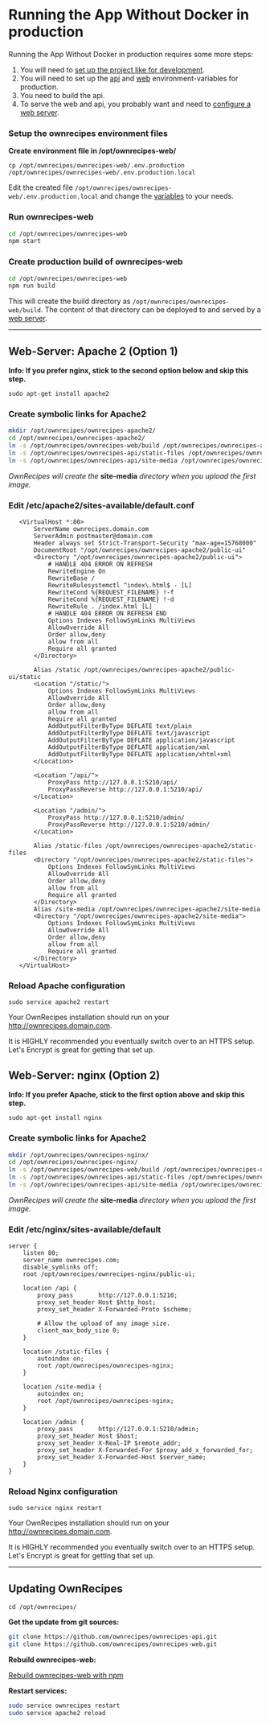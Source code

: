 # Running the App Without Docker in production

Running the App Without Docker in production requires some more steps:
1. You will need to [set up the project like for development](Running_the_App_Without_Docker_in_dev.md).
2. You will need to set up the [api](Running_the_App_Without_Docker_in_dev.md#setup-the-files) and [web](#setup-the-ownrecipes-environment-files) environment-variables for production.
3. You need to build the api.
4. To serve the web and api, you probably want and need to [configure a web server](#web-server-apache-2-option-1).

### Setup the ownrecipes environment files

**Create environment file in /opt/ownrecipes-web/**

`cp /opt/ownrecipes/ownrecipes-web/.env.production /opt/ownrecipes/ownrecipes-web/.env.production.local`

Edit the created file `/opt/ownrecipes/ownrecipes-web/.env.production.local` and change the [variables](Setting_up_env_file.md) to your needs.

### Run ownrecipes-web

```bash
cd /opt/ownrecipes/ownrecipes-web
npm start
```

### Create production build of ownrecipes-web

```bash
cd /opt/ownrecipes/ownrecipes-web
npm run build
```

This will create the build directory as `/opt/ownrecipes/ownrecipes-web/build`.
The content of that directory can be deployed to and served by a [web server](#web-server-apache-2-option-1).

<hr />


## Web-Server: Apache 2 (Option 1)

**Info: If you prefer nginx, stick to the second option below and skip this step.**

`sudo apt-get install apache2`

### Create symbolic links for Apache2

```bash
mkdir /opt/ownrecipes/ownrecipes-apache2/
cd /opt/ownrecipes/ownrecipes-apache2/
ln -s /opt/ownrecipes/ownrecipes-web/build /opt/ownrecipes/ownrecipes-apache2/public-ui
ln -s /opt/ownrecipes/ownrecipes-api/static-files /opt/ownrecipes/ownrecipes-apache2/static-files
ln -s /opt/ownrecipes/ownrecipes-api/site-media /opt/ownrecipes/ownrecipes-apache2/site-media
```

*OwnRecipes will create the* **site-media** *directory when you upload the first image.*

### Edit /etc/apache2/sites-available/default.conf


```
   <VirtualHost *:80>
       ServerName ownrecipes.domain.com
       ServerAdmin postmaster@domain.com
       Header always set Strict-Transport-Security "max-age=15768000"
       DocumentRoot "/opt/ownrecipes/ownrecipes-apache2/public-ui"
       <Directory "/opt/ownrecipes/ownrecipes-apache2/public-ui">
           # HANDLE 404 ERROR ON REFRESH
           RewriteEngine On
           RewriteBase /
           RewriteRulesystemctl ^index\.html$ - [L]
           RewriteCond %{REQUEST_FILENAME} !-f
           RewriteCond %{REQUEST_FILENAME} !-d
           RewriteRule . /index.html [L]
           # HANDLE 404 ERROR ON REFRESH END
           Options Indexes FollowSymLinks MultiViews
           AllowOverride All
           Order allow,deny
           allow from all
           Require all granted
       </Directory>

       Alias /static /opt/ownrecipes/ownrecipes-apache2/public-ui/static
       <Location "/static/">
           Options Indexes FollowSymLinks MultiViews
           AllowOverride All
           Order allow,deny
           allow from all
           Require all granted
           AddOutputFilterByType DEFLATE text/plain
           AddOutputFilterByType DEFLATE text/javascript
           AddOutputFilterByType DEFLATE application/javascript
           AddOutputFilterByType DEFLATE application/xml
           AddOutputFilterByType DEFLATE application/xhtml+xml
       </Location>

       <Location "/api/">
           ProxyPass http://127.0.0.1:5210/api/
           ProxyPassReverse http://127.0.0.1:5210/api/
       </Location>

       <Location "/admin/">
           ProxyPass http://127.0.0.1:5210/admin/
           ProxyPassReverse http://127.0.0.1:5210/admin/
       </Location>

       Alias /static-files /opt/ownrecipes/ownrecipes-apache2/static-files
       <Directory "/opt/ownrecipes/ownrecipes-apache2/static-files">
           Options Indexes FollowSymLinks MultiViews
           AllowOverride All
           Order allow,deny
           allow from all
           Require all granted
       </Directory>
       Alias /site-media /opt/ownrecipes/ownrecipes-apache2/site-media
       <Directory "/opt/ownrecipes/ownrecipes-apache2/site-media">
           Options Indexes FollowSymLinks MultiViews
           AllowOverride All
           Order allow,deny
           allow from all
           Require all granted
       </Directory>
   </VirtualHost>
```

### Reload Apache configuration

`sudo service apache2 restart`

Your OwnRecipes installation should run on your http://ownrecipes.domain.com.

It is HIGHLY recommended you eventually switch over to an HTTPS setup. Let's Encrypt is great for getting that set up.

## Web-Server: nginx (Option 2)

**Info: If you prefer Apache, stick to the first option above and skip this step.**

`sudo apt-get install nginx`

### Create symbolic links for Apache2

```bash
mkdir /opt/ownrecipes/ownrecipes-nginx/
cd /opt/ownrecipes/ownrecipes-nginx/
ln -s /opt/ownrecipes/ownrecipes-web/build /opt/ownrecipes/ownrecipes-nginx/public-ui
ln -s /opt/ownrecipes/ownrecipes-api/static-files /opt/ownrecipes/ownrecipes-nginx/static-files
ln -s /opt/ownrecipes/ownrecipes-api/site-media /opt/ownrecipes/ownrecipes-nginx/site-media
```

*OwnRecipes will create the* **site-media** *directory when you upload the first image.*

### Edit /etc/nginx/sites-available/default

```
server {
    listen 80;
    server_name ownrecipes.com;
    disable_symlinks off;
    root /opt/ownrecipes/ownrecipes-nginx/public-ui;

    location /api {
        proxy_pass       http://127.0.0.1:5210;
        proxy_set_header Host $http_host;
        proxy_set_header X-Forwarded-Proto $scheme;

        # Allow the upload of any image size.
        client_max_body_size 0;
    }

    location /static-files {
        autoindex on;
        root /opt/ownrecipes/ownrecipes-nginx;
    }

    location /site-media {
        autoindex on;
        root /opt/ownrecipes/ownrecipes-nginx;
    }

    location /admin {
        proxy_pass       http://127.0.0.1:5210/admin;
        proxy_set_header Host $host;
        proxy_set_header X-Real-IP $remote_addr;
        proxy_set_header X-Forwarded-For $proxy_add_x_forwarded_for;
        proxy_set_header X-Forwarded-Host $server_name;
    }
}
```

### Reload Nginx configuration

`sudo service nginx restart`

Your OwnRecipes installation should run on your http://ownrecipes.domain.com.

It is HIGHLY recommended you eventually switch over to an HTTPS setup. Let's Encrypt is great for getting that set up.

<hr />


## Updating OwnRecipes

`cd /opt/ownrecipes/`

**Get the update from git sources:**

```bash
git clone https://github.com/ownrecipes/ownrecipes-api.git
git clone https://github.com/ownrecipes/ownrecipes-web.git
```

**Rebuild ownrecipes-web:**

[Rebuild ownrecipes-web with npm](#create-production-build-of-ownrecipes-web)

**Restart services:**

```bash
sudo service ownrecipes restart
sudo service apache2 reload
```
